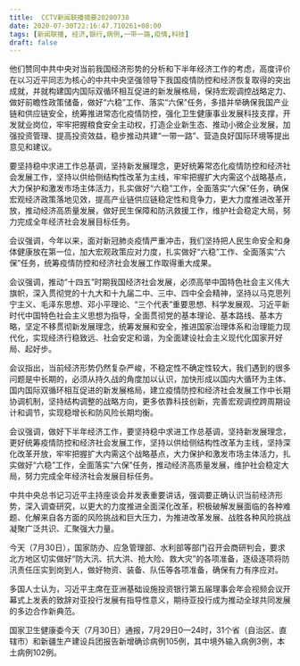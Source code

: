 ```yaml
---
title:  CCTV新闻联播摘要20200730
date: 2020-07-30T22:16:47.710261+08:00
tags: [新闻联播, 经济,银行,病例,一带一路,疫情,科技]
draft: false
---
```


他们赞同中共中央对当前我国<span class="keywords_content">经济</span>形势的分析和下半年<span class="keywords_content">经济</span>工作的考虑，高度评价在以习近平同志为核心的中共中央坚强领导下我国<span class="keywords_content">疫情</span>防控和<span class="keywords_content">经济</span>恢复取得的突出成就，并就构建国内国际双循环相互促进的新发展格局，保持宏观调控战略定力、做好前瞻性政策储备，做好“六稳”工作、落实“六保”任务，多措并举确保我国产业链和供应链安全，统筹推进常态化<span class="keywords_content">疫情</span>防控，强化卫生健康事业发展<span class="keywords_fund">科技</span>支撑，开发就业岗位，牢牢把握粮食安全主动权，打造企业新生态、推动小微企业发展，加强投资管理、提高投资效益，稳步推动共建“<span class="keywords_fund">一带一路</span>”、营造良好国际环境等提出意见和建议。

要坚持稳中求进工作总基调，坚持新发展理念，更好统筹常态化<span class="keywords_content">疫情</span>防控和<span class="keywords_content">经济</span>社会发展工作，坚持以供给侧结构性改革为主线，牢牢把握扩大内需这个战略基点，大力保护和激发市场主体活力，扎实做好“六稳”工作，全面落实“六保”任务，确保宏观<span class="keywords_content">经济</span>政策落地见效，提高产业链供应链稳定性和竞争力，更大力度推进改革开放，推动<span class="keywords_content">经济</span>高质量发展，做好民生保障和防汛救援工作，维护社会稳定大局，努力完成全年<span class="keywords_content">经济</span>社会发展目标任务。

会议强调，今年以来，面对新冠肺炎<span class="keywords_content">疫情</span>严重冲击，我们坚持把人民生命安全和身体健康放在第一位，加大宏观政策应对力度，扎实做好“六稳”工作、全面落实“六保”任务，统筹<span class="keywords_content">疫情</span>防控和<span class="keywords_content">经济</span>社会发展工作取得重大成果。

会议强调，推动“十四五”时期我国<span class="keywords_content">经济</span>社会发展，必须高举中国特色社会主义伟大旗帜，深入贯彻党的十九大和十九届二中、三中、四中全会精神，坚持以马克思列宁主义、毛泽东思想、邓小平理论、“三个代表”重要思想、科学发展观、习近平新时代中国特色社会主义思想为指导，全面贯彻党的基本理论、基本路线、基本方略，坚定不移贯彻新发展理念，统筹发展和安全，推进国家治理体系和治理能力现代化，实现<span class="keywords_content">经济</span>行稳致远、社会安定和谐，为全面建设社会主义现代化国家开好局、起好步。

会议指出，当前<span class="keywords_content">经济</span>形势仍然复杂严峻，不稳定性不确定性较大，我们遇到的很多问题是中长期的，必须从持久战的角度加以认识，加快形成以国内大循环为主体、国内国际双循环相互促进的新发展格局，建立<span class="keywords_content">疫情</span>防控和<span class="keywords_content">经济</span>社会发展工作中长期协调机制，坚持结构调整的战略方向，更多依靠<span class="keywords_fund">科技</span>创新，完善宏观调控跨周期设计和调节，实现稳增长和防风险长期均衡。

会议强调，做好下半年<span class="keywords_content">经济</span>工作，要坚持稳中求进工作总基调，坚持新发展理念，更好统筹<span class="keywords_content">疫情</span>防控和<span class="keywords_content">经济</span>社会发展工作，坚持以供给侧结构性改革为主线，坚持深化改革开放，牢牢把握扩大内需这个战略基点，大力保护和激发市场主体活力，扎实做好“六稳”工作，全面落实“六保”任务，推动<span class="keywords_content">经济</span>高质量发展，维护社会稳定大局，努力完成全年<span class="keywords_content">经济</span>社会发展目标任务。

中共中央总书记习近平主持座谈会并发表重要讲话，强调要正确认识当前<span class="keywords_content">经济</span>形势，深入调查研究，以更大的力度推进全面深化改革，积极破解发展面临的各种难题、化解来自各方面的风险挑战和巨大压力，为推进改革发展、战胜各种风险挑战凝聚广泛共识、汇聚强大力量。

今天（7月30日），国家防办、应急管理部、水利部等部门召开会商研判会，要求北方地区切实做好“防大汛、抗大洪、抢大险、救大灾”的各项准备，逐级逐项将防汛责任压实到岗到人，做好物资、装备、队伍等各项准备，确保有力有序应对。

多国人士认为，习近平主席在亚洲基础设施投资<span class="keywords_fund">银行</span>第五届理事会年会视频会议开幕式上发表的致辞对亚投行发展有指导性意义，期待亚投行成为推动全球共同发展的多边合作新典范。

国家卫生健康委今天（7月30日）通报，7月29日0—24时，31个省（自治区、直辖市）和新疆生产建设兵团报告新增确诊<span class="keywords_content">病例</span>105例，其中境外输入<span class="keywords_content">病例</span>3例，本土<span class="keywords_content">病例</span>102例。
